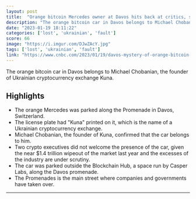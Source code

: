 ```yaml
---
layout: post
title:  "Orange bitcoin Mercedes owner at Davos hits back at critics, says not his car’s fault people lost money"
description: "The orange bitcoin car in Davos belongs to Michael Chobanian, the founder of Ukrainian cryptocurrency exchange Kuna."
date: "2023-01-19 18:11:22"
categories: ['lost', 'ukrainian', 'fault']
score: 66
image: "https://i.imgur.com/DJwZAcY.jpg"
tags: ['lost', 'ukrainian', 'fault']
link: "https://www.cnbc.com/2023/01/19/davos-mystery-of-orange-bitcoin-car-revealed-and-owner-slams-critics.html"
---
```


The orange bitcoin car in Davos belongs to Michael Chobanian, the founder of Ukrainian cryptocurrency exchange Kuna.

## Highlights

- The orange Mercedes was parked along the Promenade in Davos, Switzerland.
- The license plate had "Kuna" printed on it, which is the name of a Ukrainian cryptocurrency exchange.
- Michael Chobanian, the founder of Kuna, confirmed that the car belongs to him.
- Two crypto executives did not welcome the presence of the car, given the near $1.4 trillion wipeout of the market last year and the excesses of the industry are under scrutiny.
- The car was parked outside the Blockchain Hub, a space run by Casper Labs, along the Davos promenade.
- The Promenades is the main street where companies and governments have taken over.

---
